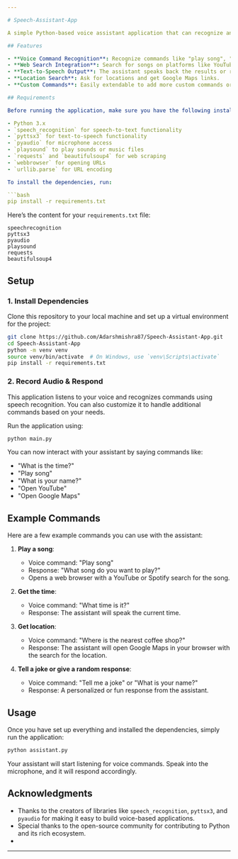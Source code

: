 ```yaml
---

# Speech-Assistant-App

A simple Python-based voice assistant application that can recognize and respond to user commands. This app allows you to interact with your system through voice, perform tasks like playing songs, fetching information, and interacting with web services like YouTube and Spotify.

## Features

- **Voice Command Recognition**: Recognize commands like "play song", "what is your name", and "what is the time".
- **Web Search Integration**: Search for songs on platforms like YouTube or Spotify directly using voice input.
- **Text-to-Speech Output**: The assistant speaks back the results or responses to user queries.
- **Location Search**: Ask for locations and get Google Maps links.
- **Custom Commands**: Easily extendable to add more custom commands or features.

## Requirements

Before running the application, make sure you have the following installed:

- Python 3.x
- `speech_recognition` for speech-to-text functionality
- `pyttsx3` for text-to-speech functionality
- `pyaudio` for microphone access
- `playsound` to play sounds or music files
- `requests` and `beautifulsoup4` for web scraping
- `webbrowser` for opening URLs
- `urllib.parse` for URL encoding

To install the dependencies, run:

```bash
pip install -r requirements.txt
```

Here’s the content for your `requirements.txt` file:

```
speechrecognition
pyttsx3
pyaudio
playsound
requests
beautifulsoup4
```

## Setup

### 1. Install Dependencies

Clone this repository to your local machine and set up a virtual environment for the project:

```bash
git clone https://github.com/Adarshmishra87/Speech-Assistant-App.git
cd Speech-Assistant-App
python -m venv venv
source venv/bin/activate  # On Windows, use `venv\Scripts\activate`
pip install -r requirements.txt
```

### 2. Record Audio & Respond

This application listens to your voice and recognizes commands using speech recognition. You can also customize it to handle additional commands based on your needs.

Run the application using:

```bash
python main.py
```

You can now interact with your assistant by saying commands like:
- "What is the time?"
- "Play song"
- "What is your name?"
- "Open YouTube"
- "Open Google Maps"

## Example Commands

Here are a few example commands you can use with the assistant:

1. **Play a song**:
   - Voice command: "Play song"
   - Response: "What song do you want to play?"
   - Opens a web browser with a YouTube or Spotify search for the song.

2. **Get the time**:
   - Voice command: "What time is it?"
   - Response: The assistant will speak the current time.

3. **Get location**:
   - Voice command: "Where is the nearest coffee shop?"
   - Response: The assistant will open Google Maps in your browser with the search for the location.

4. **Tell a joke or give a random response**:
   - Voice command: "Tell me a joke" or "What is your name?"
   - Response: A personalized or fun response from the assistant.

## Usage

Once you have set up everything and installed the dependencies, simply run the application:

```bash
python assistant.py
```

Your assistant will start listening for voice commands. Speak into the microphone, and it will respond accordingly.

## Acknowledgments

- Thanks to the creators of libraries like `speech_recognition`, `pyttsx3`, and `pyaudio` for making it easy to build voice-based applications.
- Special thanks to the open-source community for contributing to Python and its rich ecosystem.
- 
---
```

